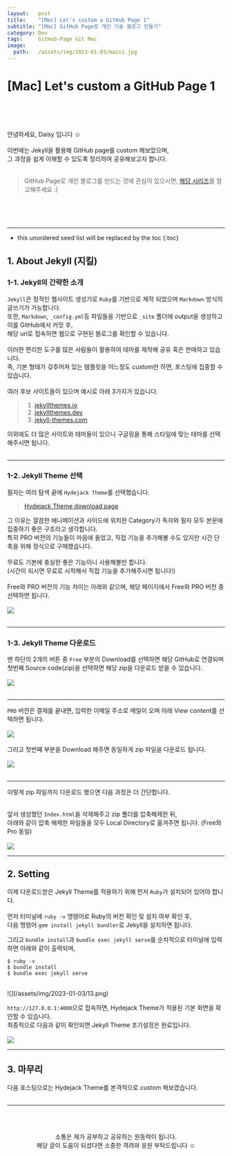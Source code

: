 ```yaml
---
layout:   post
title:    "[Mac] Let's custom a GitHub Page 1"
subtitle: "[Mac] GitHub Page로 개인 기술 블로그 만들기"
category: Dev
tags:     GitHub-Page Git Mac
image:
  path:   /assets/img/2023-01-03/main1.jpg
---
```

# [Mac] Let's custom a GitHub Page 1
<br><br><br>

안녕하세요, Daisy 입니다 ☺️ <br>
<br>
이번에는 Jekyll을 활용해 GitHub page를 custom 해보았으며, <br>
그 과정을 쉽게 이해할 수 있도록 정리하여 공유해보고자 합니다. <br>
<br>
> GitHub Page로 개인 블로그를 만드는 것에 관심이 있으시면, [해당 시리즈](/tag-github-page/)를 참고해주세요 :)<br>

<br><br><br>

---
<!--more-->
<!-- Table of contents -->
* this unordered seed list will be replaced by the toc
{:toc}

<!-- text -->
## 1. About Jekyll (지킬)
### 1-1. Jekyll의 간략한 소개
`Jekyll`은 정적인 웹사이트 생성기로 `Ruby`를 기반으로 제작 되었으며 `Markdown` 방식의 글쓰기가 가능합니다. <br>
또한, `Markdown`, `_config.yml`등 파일들을 기반으로 `_site` 폴더에 output을 생성하고 이를 GitHub에서 커밋 후,<br>
해당 url로 접속하면 웹으로 구현된 블로그를 확인할 수 있습니다.<br>
<br>
이러한 편리한 도구를 많은 사람들이 활용하여 테마를 제작해 공유 혹은 판매하고 있습니다.<br>
즉, 기본 형태가 갖추어져 있는 템플릿을 어느정도 custom만 하면, 포스팅에 집중할 수 있습니다.<br>
<br>
여러 후보 사이트들이 있으며 예시로 아래 3가지가 있습니다.<br>
> 1. [jekyllthemes.io](https://jekyllthemes.io/)<br>
> 2. [jekyllthemes.dev](https://jekyllthemes.dev/)<br>
> 3. [jekyll-themes.com](https://jekyll-themes.com/free/)<br>

이외에도 더 많은 사이트와 테마들이 있으니 구글링을 통해 스타일에 맞는 테마를 선택해주시면 됩니다.<br>
<br>

---

### 1-2. Jekyll Theme 선택
필자는 여러 탐색 끝에 `Hydejack Theme`를 선택했습니다.<br>
> [Hydejack Theme download page](https://hydejack.com/download/)<br>


그 이유는 깔끔한 애니메이션과 사이드에 위치한 Category가 독자와 필자 모두 본문에 집중하기 좋은 구조라고 생각합니다.<br>
특히 PRO 버전의 기능들이 마음에 들었고, 직접 기능을 추가해볼 수도 있지만 시간 단축을 위해 정식으로 구매했습니다.<br>
<br>
무료도 기본에 충실한 좋은 기능이니 사용해볼만 합니다.<br>
(시간이 되시면 무료로 시작해서 직접 기능을 추가해주시면 됩니다!)<br>
<br>
Free와 PRO 버전의 기능 차이는 아래와 같으며, 해당 페이지에서 Free와 PRO 버전 중 선택하면 됩니다. <br>
<br>
![](/assets/img/2023-01-03/8.png)<br>
<br>

---

### 1-3. Jekyll Theme 다운로드
맨 하단의 2개의 버튼 중 `Free` 부분의 Download를 선택하면 해당 GitHub로 연결되며<br>
첫번째 Source code(zip)을 선택하면 해당 zip을 다운로드 받을 수 있습니다.<br>
<br>
![](/assets/img/2023-01-03/9.png)<br>
<br>

---

`PRO` 버전은 결제를 끝내면, 입력한 이메일 주소로 메일이 오며 아래 View content를 선택하면 됩니다.<br>
<br>
![](/assets/img/2023-01-03/10.png)<br>
<br>
그리고 첫번째 부분을 Download 해주면 동일하게 zip 파일을 다운로드 됩니다.<br>
<br>
![](/assets/img/2023-01-03/11.png)<br>
<br>

---

이렇게 zip 파일까지 다운로드 했으면 다음 과정은 더 간단합니다.<br>
<br>

앞서 생성했던 `Index.html`을 삭제해주고 zip 폴더를 압축해제한 뒤, <br>
아래와 같이 압축 해제한 파일들을 모두 Local Directory로 옮겨주면 됩니다. (Free와 Pro 동일)<br>
<br>
![](/assets/img/2023-01-03/12.png)<br>

---

## 2. Setting
이제 다운로드받은 Jekyll Theme를 적용하기 위해 먼저 `Ruby`가 설치되어 있어야 합니다.<br>
<br>
먼저 터미널에 `ruby -v` 명령어로 Ruby의 버전 확인 및 설치 여부 확인 후,<br>
다음 명령어 `gem install jekyll bundler`로 Jekyll을 설치하면 됩니다.<br>

그리고 `bundle install`과 `bundle exec jekyll serve`를 순차적으로 터미널에 입력하면 아래와 같이 출력되며,<br>
``` shell
$ ruby -v
$ bundle install
$ bundle exec jekyll serve
```
<br>
![](/assets/img/2023-01-03/13.png)<br>

`http://127.0.0.1:4000`으로 접속하면, Hydejack Theme가 적용된 기본 화면을 확인할 수 있습니다.<br>
최종적으로 다음과 같이 확인되면 Jekyll Theme 초기설정은 완료입니다.<br>
<br>
![](/assets/img/2023-01-03/14.png)<br>

---

## 3. 마무리

다음 포스팅으로는 Hydejack Theme를 본격적으로 custom 해보겠습니다.
<br><br>

<!-- Next series [Let's custom a GitHub Page 1](lets-custom-a-github-page-1){:.heading.flip-title}
{:.read-more} -->

---


<br><br>

<!-- Closing -->
<div align="center">
소통은 제가 공부하고 공유하는 원동력이 됩니다.<br>
해당 글이 도움이 되셨다면 소중한 격려와 응원 부탁드립니다 ☺️
</div>  
